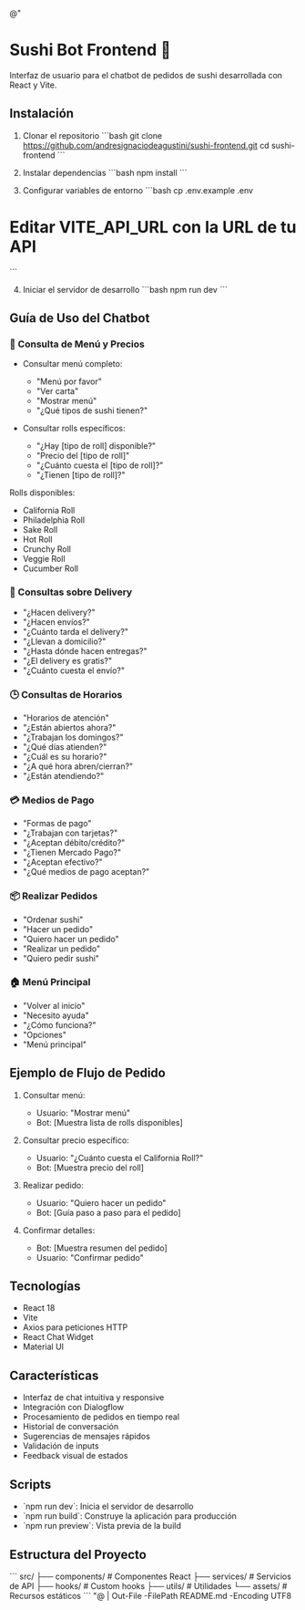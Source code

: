 @"
# Sushi Bot Frontend 🍱

Interfaz de usuario para el chatbot de pedidos de sushi desarrollada con React y Vite.

## Instalación

1. Clonar el repositorio
\`\`\`bash
git clone https://github.com/andresignaciodeagustini/sushi-frontend.git
cd sushi-frontend
\`\`\`

2. Instalar dependencias
\`\`\`bash
npm install
\`\`\`

3. Configurar variables de entorno
\`\`\`bash
cp .env.example .env
# Editar VITE_API_URL con la URL de tu API
\`\`\`

4. Iniciar el servidor de desarrollo
\`\`\`bash
npm run dev
\`\`\`

## Guía de Uso del Chatbot

### 🍣 Consulta de Menú y Precios
- Consultar menú completo:
  - "Menú por favor"
  - "Ver carta"
  - "Mostrar menú"
  - "¿Qué tipos de sushi tienen?"

- Consultar rolls específicos:
  - "¿Hay [tipo de roll] disponible?"
  - "Precio del [tipo de roll]"
  - "¿Cuánto cuesta el [tipo de roll]?"
  - "¿Tienen [tipo de roll]?"

Rolls disponibles:
- California Roll
- Philadelphia Roll
- Sake Roll
- Hot Roll
- Crunchy Roll
- Veggie Roll
- Cucumber Roll

### 🛵 Consultas sobre Delivery
- "¿Hacen delivery?"
- "¿Hacen envíos?"
- "¿Cuánto tarda el delivery?"
- "¿Llevan a domicilio?"
- "¿Hasta dónde hacen entregas?"
- "¿El delivery es gratis?"
- "¿Cuánto cuesta el envío?"

### 🕒 Consultas de Horarios
- "Horarios de atención"
- "¿Están abiertos ahora?"
- "¿Trabajan los domingos?"
- "¿Qué días atienden?"
- "¿Cuál es su horario?"
- "¿A qué hora abren/cierran?"
- "¿Están atendiendo?"

### 💳 Medios de Pago
- "Formas de pago"
- "¿Trabajan con tarjetas?"
- "¿Aceptan débito/crédito?"
- "¿Tienen Mercado Pago?"
- "¿Aceptan efectivo?"
- "¿Qué medios de pago aceptan?"

### 📦 Realizar Pedidos
- "Ordenar sushi"
- "Hacer un pedido"
- "Quiero hacer un pedido"
- "Realizar un pedido"
- "Quiero pedir sushi"

### 🏠 Menú Principal
- "Volver al inicio"
- "Necesito ayuda"
- "¿Cómo funciona?"
- "Opciones"
- "Menú principal"

## Ejemplo de Flujo de Pedido

1. Consultar menú:
   - Usuario: "Mostrar menú"
   - Bot: [Muestra lista de rolls disponibles]

2. Consultar precio específico:
   - Usuario: "¿Cuánto cuesta el California Roll?"
   - Bot: [Muestra precio del roll]

3. Realizar pedido:
   - Usuario: "Quiero hacer un pedido"
   - Bot: [Guía paso a paso para el pedido]

4. Confirmar detalles:
   - Bot: [Muestra resumen del pedido]
   - Usuario: "Confirmar pedido"

## Tecnologías

- React 18
- Vite
- Axios para peticiones HTTP
- React Chat Widget
- Material UI

## Características

- Interfaz de chat intuitiva y responsive
- Integración con Dialogflow
- Procesamiento de pedidos en tiempo real
- Historial de conversación
- Sugerencias de mensajes rápidos
- Validación de inputs
- Feedback visual de estados

## Scripts

- \`npm run dev\`: Inicia el servidor de desarrollo
- \`npm run build\`: Construye la aplicación para producción
- \`npm run preview\`: Vista previa de la build

## Estructura del Proyecto

\`\`\`
src/
├── components/     # Componentes React
├── services/      # Servicios de API
├── hooks/         # Custom hooks
├── utils/         # Utilidades
└── assets/        # Recursos estáticos
\`\`\`
"@ | Out-File -FilePath README.md -Encoding UTF8

